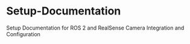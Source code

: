 # Setup-Documentation
Setup Documentation for ROS 2 and RealSense Camera Integration and Configuration
